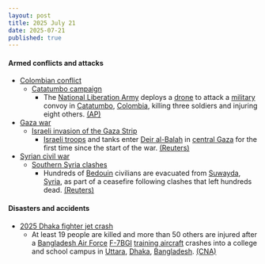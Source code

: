 ```yaml
---
layout: post
title: 2025 July 21
date: 2025-07-21
published: true
---
```



#### Armed conflicts and attacks

* [Colombian conflict](https://en.wikipedia.org/wiki/Colombian_conflict "Colombian conflict")
  * [Catatumbo campaign](https://en.wikipedia.org/wiki/Catatumbo_campaign "Catatumbo campaign")
    * The [National Liberation Army](https://en.wikipedia.org/wiki/National_Liberation_Army_%28Colombia%29 "National Liberation Army (Colombia)") deploys a [drone](https://en.wikipedia.org/wiki/Drone_warfare "Drone warfare") to attack a [military](https://en.wikipedia.org/wiki/Military_Forces_of_Colombia "Military Forces of Colombia") convoy in [Catatumbo](https://en.wikipedia.org/wiki/Catatumbo_region "Catatumbo region"), [Colombia](https://en.wikipedia.org/wiki/Colombia "Colombia"), killing three soldiers and injuring eight others. [(AP)](https://apnews.com/article/colombia-drone-attack-eln-catatumbo-61768f71290d2604a2d123d017cb18b4)
* [Gaza war](https://en.wikipedia.org/wiki/Gaza_war "Gaza war")
  * [Israeli invasion of the Gaza Strip](https://en.wikipedia.org/wiki/Israeli_invasion_of_the_Gaza_Strip "Israeli invasion of the Gaza Strip")
    * [Israeli troops](https://en.wikipedia.org/wiki/Israeli_Ground_Forces "Israeli Ground Forces") and tanks enter [Deir al-Balah](https://en.wikipedia.org/wiki/Deir_al-Balah "Deir al-Balah") in [central Gaza](https://en.wikipedia.org/wiki/Deir_al-Balah_Governorate "Deir al-Balah Governorate") for the first time since the start of the war. [(Reuters)](https://www.reuters.com/world/middle-east/israel-sends-tanks-into-gazas-deir-al-balah-raising-concerns-among-hostage-2025-07-21/)
* [Syrian civil war](https://en.wikipedia.org/wiki/Syrian_civil_war "Syrian civil war")
  * [Southern Syria clashes](https://en.wikipedia.org/wiki/Southern_Syria_clashes_%28July_2025%E2%80%93present%29 "Southern Syria clashes (July 2025–present)")
    * Hundreds of [Bedouin](https://en.wikipedia.org/wiki/Bedouin "Bedouin") civilians are evacuated from [Suwayda](https://en.wikipedia.org/wiki/Suwayda "Suwayda"), [Syria](https://en.wikipedia.org/wiki/Syria "Syria"), as part of a ceasefire following clashes that left hundreds dead. [(Reuters)](https://www.reuters.com/world/middle-east/bedouin-civilians-evacuate-syrias-sweida-tense-truce-holds-2025-07-21/)

#### Disasters and accidents

* [2025 Dhaka fighter jet crash](https://en.wikipedia.org/wiki/2025_Dhaka_fighter_jet_crash "2025 Dhaka fighter jet crash")
  * At least 19 people are killed and more than 50 others are injured after a [Bangladesh Air Force](https://en.wikipedia.org/wiki/Bangladesh_Air_Force "Bangladesh Air Force") [F-7BGI](https://en.wikipedia.org/wiki/Chengdu_J-7 "Chengdu J-7") [training aircraft](https://en.wikipedia.org/wiki/Training_aircraft "Training aircraft") crashes into a college and school campus in [Uttara](https://en.wikipedia.org/wiki/Uttara_%28neighbourhood%29 "Uttara (neighbourhood)"), [Dhaka](https://en.wikipedia.org/wiki/Dhaka "Dhaka"), [Bangladesh](https://en.wikipedia.org/wiki/Bangladesh "Bangladesh"). [(CNA)](https://www.channelnewsasia.com/asia/bangladesh-air-force-plane-crash-college-campus-people-killed-5249621)
